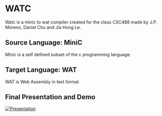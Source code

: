 # WATC

Watc is a minic to wat compiler created for the class CSC488 made by J.P. Moreno, Daniel Chu and Jia Hong Le.


## Source Language: MiniC

Minic is a self defined subset of the c programming language.

## Target Language: WAT

WAT is Web Assembly in text format

## Final Presentation and Demo

[![Presentation](http://img.youtube.com/vi/emxFYMwsNbs/0.jpg)](http://www.youtube.com/watch?v=emxFYMwsNbs "Presentation")

